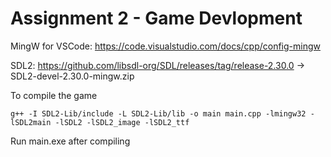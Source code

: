 # Assignment 2 - Game Devlopment

MingW for VSCode: https://code.visualstudio.com/docs/cpp/config-mingw

SDL2: https://github.com/libsdl-org/SDL/releases/tag/release-2.30.0 -> SDL2-devel-2.30.0-mingw.zip

To compile the game
``` 
g++ -I SDL2-Lib/include -L SDL2-Lib/lib -o main main.cpp -lmingw32 -lSDL2main -lSDL2 -lSDL2_image -lSDL2_ttf

``` 
Run main.exe after compiling
